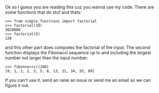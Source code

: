 Ok so I guess you are reading this cuz you wanna use my code. There are some
functions that do stuf and thats:

    >>> from simple_functions import factorial
    >>> factorial(10)
    3628800
	>>> factorial(5)
    120
and this other part does computes the factorial of the input. The second function displays the Fibonacci sequence up to and including the largest number not larger than the input number:

    >>> fibonnaccci(100)
    [0, 1, 1, 2, 3, 5, 8, 13, 21, 34, 55, 89]

If you can't use it, send an raise an issue or send me an email so we can figure it out.

